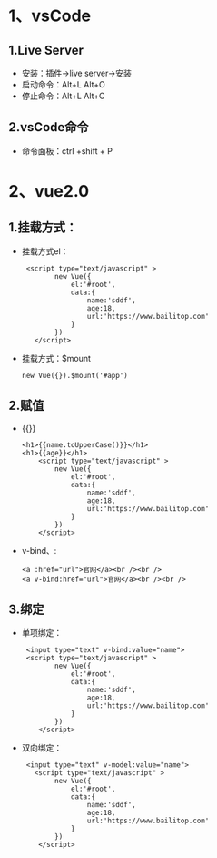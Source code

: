 # 1、vsCode
## 1.Live Server
+ 安装：插件->live server->安装
+ 启动命令：Alt+L Alt+O
+ 停止命令：Alt+L Alt+C
## 2.vsCode命令
+ 命令面板：ctrl +shift + P

# 2、vue2.0

## 1.挂载方式：

+ 挂载方式el：

  ```
   <script type="text/javascript" >
          new Vue({
              el:'#root',
              data:{
                  name:'sddf',
                  age:18,
                  url:'https://www.bailitop.com'
              }
          })
     </script>
  ```

+ 挂载方式：$mount

  ```
  new Vue({}).$mount('#app')
  ```

## 2.赋值

+ {{}} 

  ```
  <h1>{{name.toUpperCase()}}</h1>
  <h1>{{age}}</h1>
      <script type="text/javascript" >
          new Vue({
              el:'#root',
              data:{
                  name:'sddf',
                  age:18,
                  url:'https://www.bailitop.com'
              }
          })
      </script>
  ```

+ v-bind、:

  ```
  <a :href="url">官网</a><br /><br />
  <a v-bind:href="url">官网</a><br /><br />
  ```

## 3.绑定

+ 单项绑定：

  ```
   <input type="text" v-bind:value="name">
   <script type="text/javascript" >
          new Vue({
              el:'#root',
              data:{
                  name:'sddf',
                  age:18,
                  url:'https://www.bailitop.com'
              }
          })
      </script>
  ```

+ 双向绑定：

  ```
   <input type="text" v-model:value="name">
     <script type="text/javascript" >
          new Vue({
              el:'#root',
              data:{
                  name:'sddf',
                  age:18,
                  url:'https://www.bailitop.com'
              }
          })
      </script>
  ```

  